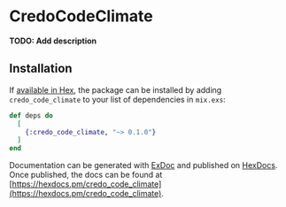 # CredoCodeClimate

**TODO: Add description**

## Installation

If [available in Hex](https://hex.pm/docs/publish), the package can be installed
by adding `credo_code_climate` to your list of dependencies in `mix.exs`:

```elixir
def deps do
  [
    {:credo_code_climate, "~> 0.1.0"}
  ]
end
```

Documentation can be generated with [ExDoc](https://github.com/elixir-lang/ex_doc)
and published on [HexDocs](https://hexdocs.pm). Once published, the docs can
be found at [https://hexdocs.pm/credo_code_climate](https://hexdocs.pm/credo_code_climate).

